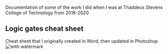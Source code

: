 Documentation of some of the work I did when I was at Thaddeus Stevens College of Technology from 2018-2020

## Logic gates cheat sheet
Cheat sheet that I originally created in Word, then updated in Photoshop
![with watermark](https://user-images.githubusercontent.com/47094586/202923313-9de9f5d6-97b0-438d-89ce-99d308a545d5.png)


